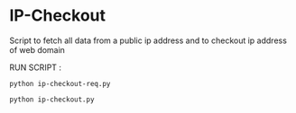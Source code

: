 # IP-Checkout
Script to fetch all data from a public ip address and to checkout ip address of web domain

RUN SCRIPT :

```python ip-checkout-req.py```

```python ip-checkout.py```

